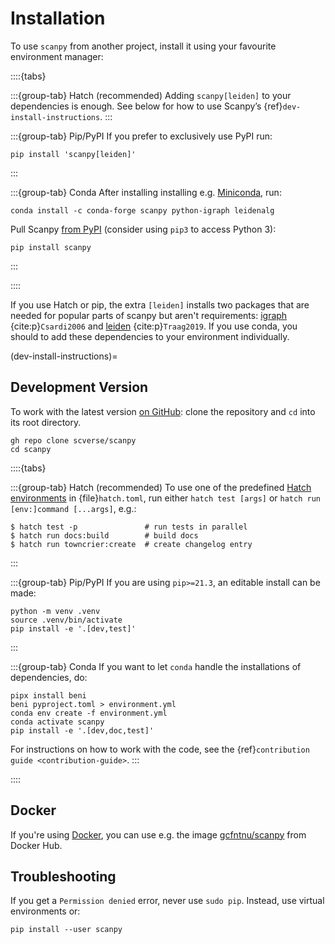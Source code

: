 # Installation

To use `scanpy` from another project, install it using your favourite environment manager:

::::{tabs}

:::{group-tab} Hatch (recommended)
Adding `scanpy[leiden]` to your dependencies is enough.
See below for how to use Scanpy’s {ref}`dev-install-instructions`.
:::

:::{group-tab} Pip/PyPI
If you prefer to exclusively use PyPI run:

```shell
pip install 'scanpy[leiden]'
```
:::

:::{group-tab} Conda
After installing installing e.g. [Miniconda][], run:

```shell
conda install -c conda-forge scanpy python-igraph leidenalg
```

Pull Scanpy [from PyPI][] (consider using `pip3` to access Python 3):

```shell
pip install scanpy
```

[miniconda]: https://docs.anaconda.com/miniconda/miniconda-install/
[from pypi]: https://pypi.org/project/scanpy
:::

::::

If you use Hatch or pip, the extra `[leiden]` installs two packages that are needed for popular
parts of scanpy but aren't requirements: [igraph][] {cite:p}`Csardi2006` and [leiden][] {cite:p}`Traag2019`.
If you use conda, you should to add these dependencies to your environment individually.

[igraph]: https://python.igraph.org/en/stable/
[leiden]: https://leidenalg.readthedocs.io

(dev-install-instructions)=

## Development Version

To work with the latest version [on GitHub][]: clone the repository and `cd` into its root directory.

```shell
gh repo clone scverse/scanpy
cd scanpy
```

::::{tabs}

:::{group-tab} Hatch (recommended)
To use one of the predefined [Hatch environments][] in {file}`hatch.toml`,
run either `hatch test [args]` or `hatch run [env:]command [...args]`, e.g.:

```console
$ hatch test -p               # run tests in parallel
$ hatch run docs:build        # build docs
$ hatch run towncrier:create  # create changelog entry
```

[hatch environments]: https://hatch.pypa.io/latest/tutorials/environment/basic-usage/
:::

:::{group-tab} Pip/PyPI
If you are using `pip>=21.3`, an editable install can be made:

```shell
python -m venv .venv
source .venv/bin/activate
pip install -e '.[dev,test]'
```
:::

:::{group-tab} Conda
If you want to let `conda` handle the installations of dependencies, do:

```shell
pipx install beni
beni pyproject.toml > environment.yml
conda env create -f environment.yml
conda activate scanpy
pip install -e '.[dev,doc,test]'
```

For instructions on how to work with the code, see the {ref}`contribution guide <contribution-guide>`.
:::

::::

[on github]: https://github.com/scverse/scanpy

## Docker

If you're using [Docker][], you can use e.g. the image [gcfntnu/scanpy][] from Docker Hub.

[docker]: https://en.wikipedia.org/wiki/Docker_(software)
[gcfntnu/scanpy]: https://hub.docker.com/r/gcfntnu/scanpy

## Troubleshooting

If you get a `Permission denied` error, never use `sudo pip`. Instead, use virtual environments or:

```shell
pip install --user scanpy
```
